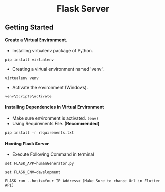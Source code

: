 <br />
<p align="center">   
  <h1 align="center">Flask Server</h1>
</p>

<!-- GETTING STARTED -->
## Getting Started

#### Create a Virtual Environment.
- Installing virtualenv package of Python.
```
pip install virtualenv
```
- Creating a virtual environment named 'venv'.
```
virtualenv venv
```
- Activate the environment (Windows).
```
venv\Scripts\activate
```

#### Installing Dependencies in Virtual Environment
- Make sure environment is activated. `(env)`
- Using Requirements File. **(Recommended)**
```
pip install -r requirements.txt
```
#### Hosting Flask Server
- Execute Following Command in terminal
```
set FLASK_APP=humanGenerator.py
```
```
set FLASK_ENV=development
```
```
FLASK run --host=<Your IP Address> (Make Sure to change Url in Flutter API)
```
